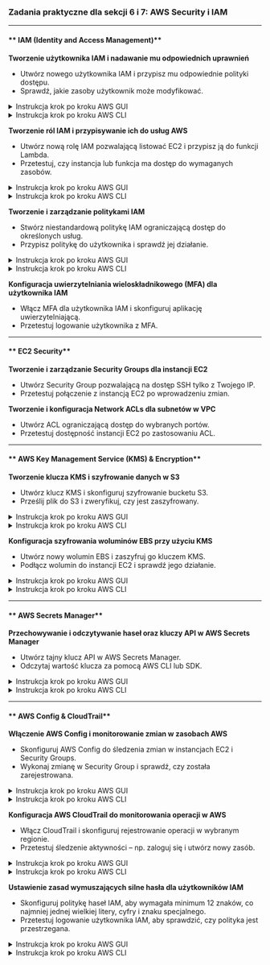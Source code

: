 ### **Zadania praktyczne dla sekcji 6 i 7: AWS Security i IAM** 

---

#### ** IAM (Identity and Access Management)**  
**Tworzenie użytkownika IAM i nadawanie mu odpowiednich uprawnień**
- Utwórz nowego użytkownika IAM i przypisz mu odpowiednie polityki dostępu.  
- Sprawdź, jakie zasoby użytkownik może modyfikować.  

<details>
    <summary>Instrukcja krok po kroku AWS GUI</summary>

### **1. Tworzenie użytkownika IAM**  
1. Przejdź do **AWS Management Console** → **IAM (Identity and Access Management)**.  
2. W menu bocznym kliknij **Users** → **Add users**.  
3. Wypełnij pola:  
   - **User name**: `NewIAMUser`  
   - **AWS access type**:  
     - **Zaznacz "Access key - Programmatic access"**, jeśli użytkownik ma korzystać z AWS CLI lub API.  
     - **Zaznacz "AWS Management Console access"**, jeśli użytkownik ma logować się do konsoli AWS.  
   - Jeśli wybrałeś dostęp do konsoli, ustaw **Custom password** i zdecyduj, czy użytkownik ma wymuszoną zmianę hasła przy pierwszym logowaniu.  
4. Kliknij **Next: Permissions**.  

---

### **2. Nadawanie uprawnień użytkownikowi IAM**  
1. Wybierz jedną z opcji:  
   - **Attach existing policies directly** – Przypisz istniejącą politykę, np. `AdministratorAccess` (pełny dostęp) lub `AmazonS3ReadOnlyAccess` (tylko odczyt dla S3).  
   - **Add user to group** – Dodaj użytkownika do wcześniej utworzonej grupy IAM z określonymi uprawnieniami.  
   - **Create a custom policy** – Utwórz niestandardową politykę (zaawansowane).  
2. Kliknij **Next: Tags** (możesz dodać metadane, np. dział lub projekt).  
3. Kliknij **Next: Review** i sprawdź konfigurację.  
4. Kliknij **Create user**.  

 **Po utworzeniu użytkownika pobierz Access Key ID i Secret Access Key, jeśli wybrałeś dostęp programowy!**  

---

### **3. Testowanie użytkownika IAM**  
1. Wyloguj się z konsoli AWS i zaloguj się na konto nowego użytkownika IAM.  
2. Sprawdź, czy użytkownik ma dostęp tylko do przydzielonych usług.  
3. Jeśli wybrałeś dostęp programowy, spróbuj zalogować się przez **AWS CLI** (instrukcja poniżej). 
</details>

<details>
    <summary>Instrukcja krok po kroku AWS CLI</summary>

### **1. Tworzenie użytkownika IAM**
```sh
aws iam create-user --user-name NewIAMUser
```

---

### **2. Nadanie uprawnień użytkownikowi**  
Przypisanie istniejącej polityki (np. dostęp tylko do S3 Read-Only):  
```sh
aws iam attach-user-policy --user-name NewIAMUser \
    --policy-arn arn:aws:iam::aws:policy/AmazonS3ReadOnlyAccess
```
Alternatywnie, jeśli chcesz nadać pełne uprawnienia administratora:  
```sh
aws iam attach-user-policy --user-name NewIAMUser \
    --policy-arn arn:aws:iam::aws:policy/AdministratorAccess
```

---

### **3. Tworzenie kluczy dostępowych (programmatic access)**  
```sh
aws iam create-access-key --user-name NewIAMUser
```
Przykładowy wynik:
```json
{
    "AccessKey": {
        "UserName": "NewIAMUser",
        "AccessKeyId": "AKIAIOSFODNN7EXAMPLE",
        "SecretAccessKey": "wJalrXUtnFEMI/K7MDENG/bPxRfiCYEXAMPLEKEY"
    }
}
```
 **Zapisz klucz `AccessKeyId` i `SecretAccessKey`, ponieważ nie będzie można ich ponownie zobaczyć!**  

---

### **4. Testowanie dostępu przez AWS CLI**  
Zaloguj się jako nowy użytkownik IAM, konfigurując AWS CLI:
```sh
aws configure
```
Podaj dane użytkownika IAM:
- **AWS Access Key ID**: `AKIAIOSFODNN7EXAMPLE`  
- **AWS Secret Access Key**: `wJalrXUtnFEMI/K7MDENG/bPxRfiCYEXAMPLEKEY`  
- **Default region name**: `us-east-1`  
- **Default output format**: `json`  

Sprawdź dostęp do S3 (jeśli użytkownik ma politykę `AmazonS3ReadOnlyAccess`):
```sh
aws s3 ls
```
Jeśli użytkownik nie ma dostępu do S3, pojawi się komunikat **"Access Denied"** – oznacza to, że polityka IAM nie pozwala na tę operację.
</details>

**Tworzenie ról IAM i przypisywanie ich do usług AWS**
- Utwórz nową rolę IAM pozwalającą listować EC2 i przypisz ją do funkcji Lambda.  
- Przetestuj, czy instancja lub funkcja ma dostęp do wymaganych zasobów.  

<details>
    <summary>Instrukcja krok po kroku AWS GUI</summary>

### **1. Tworzenie roli IAM**  
1. Przejdź do **AWS Management Console** → **IAM (Identity and Access Management)**.  
2. W menu bocznym kliknij **Roles** → **Create role**.  
3. W sekcji **Trusted entity type** wybierz **AWS service**.  
4. W sekcji **Use case** wybierz **Lambda** i kliknij **Next**.  

---

### **2. Nadanie uprawnień do listowania instancji EC2**  
1. W sekcji **Permissions policies** kliknij **Create policy**.  
2. Przejdź do zakładki **JSON** i wklej następującą politykę:  

   ```json
   {
       "Version": "2012-10-17",
       "Statement": [
           {
               "Effect": "Allow",
               "Action": "ec2:DescribeInstances",
               "Resource": "*"
           }
       ]
   }
   ```
3. Kliknij **Next**, nadaj polityce nazwę, np. `ListEC2InstancesPolicy`, i kliknij **Create policy**.  
4. Wróć do ekranu tworzenia roli, odśwież listę polityk i wyszukaj `ListEC2InstancesPolicy`.  
5. Zaznacz politykę i kliknij **Next**.  

---

### **3. Konfiguracja roli IAM**  
1. Wpisz **Role name**: `LambdaListEC2Role`.  
2. Kliknij **Create role**.  

---

### **4. Tworzenie funkcji Lambda**  
1. Przejdź do **AWS Lambda** → **Create function**.  
2. Wybierz **Author from scratch**.  
3. Wypełnij dane:  
   - **Function name**: `ListEC2InstancesLambda`  
   - **Runtime**: `Python 3.9`  
   - **Execution role**: Wybierz **Use an existing role** i wybierz `LambdaListEC2Role`.  
4. Kliknij **Create function**.  

---

### **5. Wprowadzenie kodu funkcji**  
1. W sekcji **Code** wklej następujący kod:  

   ```python
   import boto3
   import json

   def lambda_handler(event, context):
       ec2 = boto3.client("ec2")
       instances = ec2.describe_instances()
       return {
           "statusCode": 200,
           "body": json.dumps(instances, indent=2, default=str)
       }
   ```
2. Kliknij **Deploy**.  

---

### **6. Testowanie funkcji Lambda**  
1. Przejdź do zakładki **Test** → **Create new test event**.  
2. W polu **Event JSON** wpisz `{}`.  
3. Kliknij **Create** → **Test**, aby uruchomić funkcję.  
4. Sprawdź wynik – powinien zawierać listę instancji EC2.  

 **Funkcja Lambda została poprawnie utworzona i ma dostęp do listowania instancji EC2!**  
</details>

<details>
    <summary>Instrukcja krok po kroku AWS CLI</summary>

### **1. Tworzenie roli IAM dla AWS Lambda**  
```sh
aws iam create-role --role-name LambdaListEC2Role \
    --assume-role-policy-document '{
        "Version": "2012-10-17",
        "Statement": [{
            "Effect": "Allow",
            "Principal": {"Service": "lambda.amazonaws.com"},
            "Action": "sts:AssumeRole"
        }]
    }'
```

---

### **2. Tworzenie polityki IAM do listowania EC2**  
```sh
aws iam create-policy --policy-name ListEC2InstancesPolicy \
    --policy-document '{
        "Version": "2012-10-17",
        "Statement": [{
            "Effect": "Allow",
            "Action": "ec2:DescribeInstances",
            "Resource": "*"
        }]
    }'
```

---

### **3. Przypisanie polityki do roli IAM**  
```sh
aws iam attach-role-policy --role-name LambdaListEC2Role \
    --policy-arn arn:aws:iam::aws:policy/ListEC2InstancesPolicy
```

---

### **4. Pobranie ARN utworzonej roli**
```sh
aws iam get-role --role-name LambdaListEC2Role --query 'Role.Arn' --output text
```

---

### **5. Tworzenie pliku funkcji Lambda**
```sh
echo 'import boto3
import json

def lambda_handler(event, context):
    ec2 = boto3.client("ec2")
    instances = ec2.describe_instances()
    return {
        "statusCode": 200,
        "body": json.dumps(instances, indent=2, default=str)
    }' > lambda_function.py
```

Spakowanie pliku ZIP:  
```sh
zip function.zip lambda_function.py
```

---

### **6. Tworzenie funkcji Lambda**  
Zastąp `<ARN_ROLI>` pobraną wartością:  
```sh
aws lambda create-function --function-name ListEC2InstancesLambda \
    --runtime python3.9 \
    --role <ARN_ROLI> \
    --handler lambda_function.lambda_handler \
    --zip-file fileb://function.zip
```

---

### **7. Testowanie funkcji Lambda**  
```sh
aws lambda invoke --function-name ListEC2InstancesLambda response.json
cat response.json
```

Jeśli konfiguracja jest poprawna, wynik powinien zawierać listę instancji EC2.
</details>

**Tworzenie i zarządzanie politykami IAM**
- Stwórz niestandardową politykę IAM ograniczającą dostęp do określonych usług.  
- Przypisz politykę do użytkownika i sprawdź jej działanie.  

<details>
    <summary>Instrukcja krok po kroku AWS GUI</summary>

### **1. Tworzenie niestandardowej polityki IAM**  
1. Przejdź do **AWS Management Console** → **IAM (Identity and Access Management)**.  
2. W menu bocznym kliknij **Policies** → **Create policy**.  
3. Przejdź do zakładki **JSON** i wklej następującą politykę:  

   ```json
   {
       "Version": "2012-10-17",
       "Statement": [
           {
               "Effect": "Allow",
               "Action": [
                   "ec2:DescribeInstances",
                   "s3:ListBucket"
               ],
               "Resource": "*"
           },
           {
               "Effect": "Deny",
               "Action": [
                   "ec2:StartInstances",
                   "ec2:StopInstances",
                   "s3:PutObject",
                   "s3:DeleteObject"
               ],
               "Resource": "*"
           }
       ]
   }
   ```
4. Kliknij **Next: Tags** (możesz dodać tagi dla organizacji zasobów).  
5. Kliknij **Next: Review**.  
6. Wpisz **Policy name**: `ReadOnlyEC2AndS3Policy`.  
7. Kliknij **Create policy**.  

---

### **2. Przypisanie polityki do użytkownika IAM**  
1. Przejdź do **Users** w IAM i wybierz użytkownika, któremu chcesz przypisać politykę.  
2. Kliknij **Add permissions** → **Attach existing policies directly**.  
3. Wyszukaj `ReadOnlyEC2AndS3Policy`, zaznacz i kliknij **Next**.  
4. Kliknij **Add permissions**.  

 **Użytkownik IAM ma teraz uprawnienia do listowania instancji EC2 i bucketów S3, ale nie może ich modyfikować!**  

---

### **3. Testowanie uprawnień użytkownika IAM**  
1. **Zaloguj się na konto IAM użytkownika** z przypisaną polityką.  
2. **Przetestuj dostęp do EC2**:  
   - Przejdź do **EC2 Dashboard** → **Instances** → sprawdź, czy widzisz listę instancji.  
   - Spróbuj uruchomić lub zatrzymać instancję – powinieneś otrzymać błąd dostępu.  
3. **Przetestuj dostęp do S3**:  
   - Przejdź do **S3 Dashboard** → powinieneś widzieć bucket list.  
   - Spróbuj przesłać plik – powinieneś otrzymać błąd dostępu.  
</details>

<details>
    <summary>Instrukcja krok po kroku AWS CLI</summary>

### **1. Tworzenie niestandardowej polityki IAM**  
```sh
aws iam create-policy --policy-name ReadOnlyEC2AndS3Policy \
    --policy-document '{
        "Version": "2012-10-17",
        "Statement": [
            {
                "Effect": "Allow",
                "Action": [
                    "ec2:DescribeInstances",
                    "s3:ListBucket"
                ],
                "Resource": "*"
            },
            {
                "Effect": "Deny",
                "Action": [
                    "ec2:StartInstances",
                    "ec2:StopInstances",
                    "s3:PutObject",
                    "s3:DeleteObject"
                ],
                "Resource": "*"
            }
        ]
    }'
```

---

### **2. Przypisanie polityki do użytkownika IAM**  
Pobierz **ARN** nowo utworzonej polityki:  
```sh
aws iam list-policies --query 'Policies[?PolicyName==`ReadOnlyEC2AndS3Policy`].Arn' --output text
```

Przypisz politykę do użytkownika IAM (`TestUser` w przykładzie):  
```sh
aws iam attach-user-policy --user-name TestUser \
    --policy-arn arn:aws:iam::<AWS_ACCOUNT_ID>:policy/ReadOnlyEC2AndS3Policy
```

---

### **3. Testowanie dostępu dla użytkownika IAM**  

**Zalogowanie użytkownika IAM przez AWS CLI:**  
```sh
aws configure
```
Podaj:
- **AWS Access Key ID**  
- **AWS Secret Access Key**  
- **Region**  
- **Format output** (np. `json`)  

**Testowanie dostępu do EC2:**  
```sh
aws ec2 describe-instances
```
Powinieneś zobaczyć listę instancji.  

**Testowanie dostępu do S3:**  
```sh
aws s3 ls
```
Powinieneś zobaczyć listę bucketów.  

**Sprawdzenie, czy użytkownik NIE może uruchomić instancji:**  
```sh
aws ec2 start-instances --instance-ids i-1234567890abcdef0
```
Powinieneś otrzymać komunikat **"Access Denied"**.  

**Sprawdzenie, czy użytkownik NIE może przesłać pliku do S3:**  
```sh
aws s3 cp testfile.txt s3://example-bucket/
```
Powinieneś otrzymać komunikat **"Access Denied"**.
</details>

**Konfiguracja uwierzytelniania wieloskładnikowego (MFA) dla użytkownika IAM**
- Włącz MFA dla użytkownika IAM i skonfiguruj aplikację uwierzytelniającą.  
- Przetestuj logowanie użytkownika z MFA.

---

#### ** EC2 Security**  
**Tworzenie i zarządzanie Security Groups dla instancji EC2**
- Utwórz Security Group pozwalającą na dostęp SSH tylko z Twojego IP.  
- Przetestuj połączenie z instancją EC2 po wprowadzeniu zmian.  


**Tworzenie i konfiguracja Network ACLs dla subnetów w VPC**
- Utwórz ACL ograniczającą dostęp do wybranych portów.  
- Przetestuj dostępność instancji EC2 po zastosowaniu ACL.  

---

#### ** AWS Key Management Service (KMS) & Encryption**  
**Tworzenie klucza KMS i szyfrowanie danych w S3**
- Utwórz klucz KMS i skonfiguruj szyfrowanie bucketu S3.  
- Prześlij plik do S3 i zweryfikuj, czy jest zaszyfrowany.  

<details>
    <summary>Instrukcja krok po kroku AWS GUI</summary>

### **1. Tworzenie klucza szyfrującego KMS**  
1. Przejdź do **AWS Management Console** → **AWS Key Management Service (KMS)**.  
2. W menu bocznym kliknij **Customer managed keys** → **Create key**.  
3. W sekcji **Key type** wybierz **Symmetric** (klucz symetryczny).  
4. Kliknij **Next**.  
5. Wpisz **Key alias**: `MyKMSKey`.  
6. (Opcjonalnie) Dodaj **Opis** i **Tagi**.  
7. W sekcji **Define key administrative permissions** wybierz użytkowników IAM, którzy będą zarządzać kluczem.  
8. W sekcji **Define key usage permissions** wybierz użytkowników/usługi AWS, które będą mogły używać klucza do szyfrowania danych.  
9. Kliknij **Finish**.  
10. Skopiuj **Key ARN** – będzie potrzebny do szyfrowania S3.  

---

### **2. Tworzenie bucketu S3 z szyfrowaniem KMS**  
1. Przejdź do **AWS Management Console** → **S3**.  
2. Kliknij **Create bucket**.  
3. Wpisz **Bucket name**: `my-secure-bucket`.  
4. Wybierz **Region**, np. `us-east-1`.  
5. Przejdź do sekcji **Default encryption** i wybierz:  
   - **Enable**  
   - **AWS Key Management Service key (SSE-KMS)**  
   - **Select a KMS key** → Wybierz `MyKMSKey`.  
6. Kliknij **Create bucket**.  

---

### **3. Testowanie szyfrowania – przesłanie pliku**  
1. Przejdź do **S3** → `my-secure-bucket`.  
2. Kliknij **Upload** i wybierz plik.  
3. Po przesłaniu sprawdź właściwości pliku:  
   - Powinno być widoczne **Server-side encryption: AWS-KMS**.  

 **Bucket S3 jest teraz zabezpieczony kluczem KMS!**  
</details>

<details>
    <summary>Instrukcja krok po kroku AWS CLI</summary>

### **1. Tworzenie klucza KMS**  
```sh
aws kms create-key --description "Klucz KMS do szyfrowania S3" \
    --tags TagKey=Project,TagValue=SecureS3
```
Zapisz **KeyId** zwrócony w odpowiedzi.  

---

### **2. Tworzenie aliasu dla klucza KMS**  
Zastąp `<KEY_ID>` wartością uzyskaną w poprzednim kroku:  
```sh
aws kms create-alias --alias-name alias/MyKMSKey --target-key-id <KEY_ID>
```

---

### **3. Tworzenie bucketu S3**  
```sh
aws s3api create-bucket --bucket my-secure-bucket --region us-east-1 \
    --create-bucket-configuration LocationConstraint=us-east-1
```

---

### **4. Konfiguracja szyfrowania S3 przy użyciu KMS**  
Zastąp `<KEY_ARN>` wartością uzyskaną w kroku 1:  
```sh
aws s3api put-bucket-encryption --bucket my-secure-bucket --server-side-encryption-configuration '{
    "Rules": [{
        "ApplyServerSideEncryptionByDefault": {
            "SSEAlgorithm": "aws:kms",
            "KMSMasterKeyID": "<KEY_ARN>"
        }
    }]
}'
```

---

### **5. Testowanie szyfrowania – przesłanie pliku**  
```sh
aws s3 cp testfile.txt s3://my-secure-bucket/
```

Sprawdzenie, czy plik został zaszyfrowany:  
```sh
aws s3api head-object --bucket my-secure-bucket --key testfile.txt
```
Wynik powinien zawierać:  
```json
"ServerSideEncryption": "aws:kms",
"SSEKMSKeyId": "<KEY_ARN>"
```
</details>

**Konfiguracja szyfrowania woluminów EBS przy użyciu KMS**
- Utwórz nowy wolumin EBS i zaszyfruj go kluczem KMS.  
- Podłącz wolumin do instancji EC2 i sprawdź jego działanie.  

<details>
    <summary>Instrukcja krok po kroku AWS GUI</summary>

### **1. Tworzenie klucza szyfrującego KMS**  
1. Przejdź do **AWS Management Console** → **AWS Key Management Service (KMS)**.  
2. W menu bocznym kliknij **Customer managed keys** → **Create key**.  
3. W sekcji **Key type** wybierz **Symmetric** (klucz symetryczny).  
4. Kliknij **Next**.  
5. Wpisz **Key alias**: `MyKMSKeyEBS`.  
6. (Opcjonalnie) Dodaj **Opis** i **Tagi**.  
7. W sekcji **Define key administrative permissions** wybierz użytkowników IAM, którzy będą zarządzać kluczem.  
8. W sekcji **Define key usage permissions** wybierz użytkowników/usługi AWS, które będą mogły używać klucza do szyfrowania danych.  
9. Kliknij **Finish**.  
10. Skopiuj **Key ARN** – będzie potrzebny w kolejnych krokach.  

---

### **2. Tworzenie zaszyfrowanego woluminu EBS**  
1. Przejdź do **AWS Management Console** → **EC2** → **Elastic Block Store** → **Volumes**.  
2. Kliknij **Create Volume**.  
3. Wypełnij pola:  
   - **Size (GB)**: `10` (lub więcej w zależności od potrzeb).  
   - **Availability Zone**: Wybierz strefę, w której działa Twoja instancja EC2.  
   - **Volume Type**: `gp3` (domyślny).  
   - **Encryption**: Wybierz **Encrypt this volume** i użyj klucza `MyKMSKeyEBS`.  
4. Kliknij **Create Volume**.  

---

### **3. Przypisanie woluminu EBS do instancji EC2**  
1. Wróć do zakładki **Volumes** w EC2.  
2. Znajdź nowo utworzony wolumin i kliknij **Actions** → **Attach Volume**.  
3. Wybierz **Instance ID** instancji EC2, do której chcesz przypisać wolumin.  
4. W polu **Device** wpisz `/dev/xvdf` (lub inne dostępne).  
5. Kliknij **Attach Volume**.  
</details>

<details>
    <summary>Instrukcja krok po kroku AWS CLI</summary>

### **1. Tworzenie klucza KMS**  
```sh
aws kms create-key --description "Klucz KMS do szyfrowania EBS" \
    --tags TagKey=Project,TagValue=SecureEBS
```
Zapisz **KeyId** zwrócony w odpowiedzi.  

Tworzenie aliasu dla klucza:  
```sh
aws kms create-alias --alias-name alias/MyKMSKeyEBS --target-key-id <KEY_ID>
```

---

### **2. Tworzenie zaszyfrowanego woluminu EBS**  
Zastąp `<KEY_ARN>` wartością uzyskaną w poprzednim kroku:  
```sh
aws ec2 create-volume --size 10 --volume-type gp3 --availability-zone us-east-1a \
    --encrypted --kms-key-id <KEY_ARN>
```

Zwróci identyfikator woluminu, np.:  
```json
{
    "VolumeId": "vol-0123456789abcdef0"
}
```

---

### **3. Przypisanie woluminu EBS do instancji EC2**  
Zastąp `<INSTANCE_ID>` oraz `<VOLUME_ID>` odpowiednimi wartościami:  
```sh
aws ec2 attach-volume --volume-id <VOLUME_ID> --instance-id <INSTANCE_ID> --device /dev/xvdf
```

---

### **4. Sprawdzenie statusu woluminu**  
```sh
aws ec2 describe-volumes --volume-ids <VOLUME_ID>
```

Sprawdzenie podłączonych woluminów w instancji:  
```sh
aws ec2 describe-instance-attribute --instance-id <INSTANCE_ID> --attribute blockDeviceMapping
```
</details>

---

#### ** AWS Secrets Manager**  
**Przechowywanie i odczytywanie haseł oraz kluczy API w AWS Secrets Manager** 
- Utwórz tajny klucz API w AWS Secrets Manager.  
- Odczytaj wartość klucza za pomocą AWS CLI lub SDK.  

<details>
    <summary>Instrukcja krok po kroku AWS GUI</summary>

### **1. Tworzenie sekretu w AWS Secrets Manager**  
1. Przejdź do **AWS Management Console** → **AWS Secrets Manager**.  
2. Kliknij **Store a new secret**.  
3. Wybierz **Secret type**:  
   - **Other type of secret** (dla kluczy API, haseł, tokenów itp.).  
4. W sekcji **Secret key/value** wprowadź wartości, np.:  
   - **Key**: `api_key` → **Value**: `123456789-abcdef`  
   - **Key**: `password` → **Value**: `SuperSecretPassword!`  
5. Kliknij **Next**.  
6. Nadaj **Secret name**: `MyAPISecret`.  
7. Kliknij **Store secret**.  

---

### **2. Tworzenie roli IAM dla AWS Lambda**  
1. Przejdź do **AWS IAM** → **Roles** → **Create role**.  
2. Wybierz **Trusted entity type** → **AWS Service**.  
3. W sekcji **Use case** wybierz **Lambda** i kliknij **Next**.  
4. Kliknij **Create policy**, przejdź do zakładki **JSON** i wklej:  
   ```json
   {
       "Version": "2012-10-17",
       "Statement": [
           {
               "Effect": "Allow",
               "Action": "secretsmanager:GetSecretValue",
               "Resource": "arn:aws:secretsmanager:us-east-1:<AWS_ACCOUNT_ID>:secret:MyAPISecret-*"
           }
       ]
   }
   ```
5. Kliknij **Review**, nadaj nazwę `LambdaSecretsManagerPolicy`, i kliknij **Create policy**.  
6. Wróć do tworzenia roli, odśwież listę polityk i wybierz `LambdaSecretsManagerPolicy`.  
7. Nadaj rolę nazwę **LambdaSecretsRole** i kliknij **Create role**.  

---

### **3. Tworzenie funkcji AWS Lambda**  
1. Przejdź do **AWS Lambda** → **Create function**.  
2. Wybierz **Author from scratch**.  
3. Wypełnij dane:  
   - **Function name**: `SecretsManagerLambda`  
   - **Runtime**: `Python 3.9`  
   - **Execution role**: Wybierz **Use an existing role** i wybierz `LambdaSecretsRole`.  
4. Kliknij **Create function**.  

---

### **4. Edycja kodu funkcji AWS Lambda**  
1. Przejdź do sekcji **Code** i usuń istniejący kod.  
2. Wklej następujący kod:  

   ```python
   import boto3
   import json
   import os

   def lambda_handler(event, context):
       secret_name = "MyAPISecret"
       region_name = "us-east-1"

       # Inicjalizacja klienta AWS Secrets Manager
       client = boto3.client("secretsmanager", region_name=region_name)

       try:
           # Pobranie sekretu
           response = client.get_secret_value(SecretId=secret_name)
           secret = json.loads(response["SecretString"])

           return {
               "statusCode": 200,
               "body": json.dumps({"api_key": secret["api_key"], "password": "******"})
           }
       except Exception as e:
           return {
               "statusCode": 500,
               "body": json.dumps({"error": str(e)})
           }
   ```
3. Kliknij **Deploy**.  

---

### **5. Testowanie funkcji AWS Lambda**  
1. Przejdź do zakładki **Test** → **Create new test event**.  
2. Wpisz **Event name**: `TestSecretsRetrieval`.  
3. W polu **Event JSON** wpisz `{}`.  
4. Kliknij **Create** → **Test**, aby uruchomić funkcję.  
5. Sprawdź wynik – powinien zwrócić `api_key`, ale hasło będzie zamaskowane (`******`).
</details>

<details>
    <summary>Instrukcja krok po kroku AWS CLI</summary>

### **1. Tworzenie sekretu w AWS Secrets Manager**  
```sh
aws secretsmanager create-secret --name MyAPISecret \
    --description "Klucz API i hasło do aplikacji" \
    --secret-string '{"api_key": "123456789-abcdef", "password": "SuperSecretPassword!"}'
```

---

### **2. Tworzenie roli IAM dla AWS Lambda**  
```sh
aws iam create-role --role-name LambdaSecretsRole \
    --assume-role-policy-document '{
        "Version": "2012-10-17",
        "Statement": [{
            "Effect": "Allow",
            "Principal": {"Service": "lambda.amazonaws.com"},
            "Action": "sts:AssumeRole"
        }]
    }'
```

Przypisanie polityki do roli:  
```sh
aws iam create-policy --policy-name LambdaSecretsManagerPolicy \
    --policy-document '{
        "Version": "2012-10-17",
        "Statement": [{
            "Effect": "Allow",
            "Action": "secretsmanager:GetSecretValue",
            "Resource": "arn:aws:secretsmanager:us-east-1:<AWS_ACCOUNT_ID>:secret:MyAPISecret-*"
        }]
    }'
```

Pobierz ARN polityki:  
```sh
aws iam list-policies --query 'Policies[?PolicyName==`LambdaSecretsManagerPolicy`].Arn' --output text
```

Przypisz politykę do roli:  
```sh
aws iam attach-role-policy --role-name LambdaSecretsRole \
    --policy-arn arn:aws:iam::<AWS_ACCOUNT_ID>:policy/LambdaSecretsManagerPolicy
```

---

### **3. Tworzenie funkcji AWS Lambda**  
```sh
echo 'import boto3
import json

def lambda_handler(event, context):
    secret_name = "MyAPISecret"
    region_name = "us-east-1"

    client = boto3.client("secretsmanager", region_name=region_name)

    try:
        response = client.get_secret_value(SecretId=secret_name)
        secret = json.loads(response["SecretString"])

        return {
            "statusCode": 200,
            "body": json.dumps({"api_key": secret["api_key"], "password": "******"})
        }
    except Exception as e:
        return {
            "statusCode": 500,
            "body": json.dumps({"error": str(e)})
        }' > lambda_function.py
```

Spakowanie pliku ZIP:  
```sh
zip function.zip lambda_function.py
```

Tworzenie funkcji Lambda:  
```sh
aws lambda create-function --function-name SecretsManagerLambda \
    --runtime python3.9 \
    --role arn:aws:iam::<AWS_ACCOUNT_ID>:role/LambdaSecretsRole \
    --handler lambda_function.lambda_handler \
    --zip-file fileb://function.zip
```

Testowanie funkcji Lambda:  
```sh
aws lambda invoke --function-name SecretsManagerLambda response.json
cat response.json
```

</details>

---

#### ** AWS Config & CloudTrail**  
**Włączenie AWS Config i monitorowanie zmian w zasobach AWS**
- Skonfiguruj AWS Config do śledzenia zmian w instancjach EC2 i Security Groups.  
- Wykonaj zmianę w Security Group i sprawdź, czy została zarejestrowana.  

<details>
    <summary>Instrukcja krok po kroku AWS GUI</summary>

### **1. Włączenie AWS Config**  
1. Przejdź do **AWS Management Console** → **AWS Config**.  
2. Kliknij **Get started** (jeśli AWS Config nie jest jeszcze skonfigurowany).  

---

### **2. Wybór zasobów do monitorowania**  
1. W sekcji **Resource types to record** wybierz:  
   - **Specific types** i zaznacz:  
     - `AWS::EC2::Instance`  
     - `AWS::EC2::SecurityGroup`  
2. Kliknij **Next**.  

---

### **3. Tworzenie roli IAM dla AWS Config**  
1. Wybierz **Create a new role** i nazwij ją `AWSConfigRole`.  
2. Kliknij **Next**.  

---

### **4. Konfiguracja Amazon S3 dla AWS Config**  
1. AWS Config wymaga bucketu S3 do przechowywania historii zmian.  
2. Wybierz opcję **Create a new S3 bucket** lub podaj istniejący bucket.  
3. Kliknij **Next**.  

---

### **5. Włączenie AWS Config**  
1. Kliknij **Confirm and start recording**.  
2. AWS Config zacznie teraz monitorować zmiany w wybranych zasobach.  

---

### **6. Testowanie AWS Config – Wprowadzenie zmian w EC2 i Security Group**  
1. Przejdź do **EC2 Dashboard** → **Instances**.  
2. Zmień typ instancji EC2 (np. z `t2.micro` na `t3.micro`).  
3. Przejdź do **Security Groups**, edytuj grupę i zmień reguły np. dodaj `TCP: 8080`.  
4. Poczekaj kilka minut i przejdź do **AWS Config** → **Resources**.  
5. Znajdź swoją instancję EC2 i kliknij ją, aby zobaczyć historię zmian.  

</details>

<details>
    <summary>Instrukcja krok po kroku AWS CLI</summary>

### **1. Włączenie AWS Config**  
```sh
aws configservice put-configuration-recorder --configuration-recorder '{
    "name": "default",
    "roleARN": "arn:aws:iam::<AWS_ACCOUNT_ID>:role/service-role/AWSConfigRole",
    "recordingGroup": {
        "allSupported": false,
        "resourceTypes": ["AWS::EC2::Instance", "AWS::EC2::SecurityGroup"]
    }
}'
```

---

### **2. Tworzenie i konfiguracja bucketu S3 dla AWS Config**  
```sh
aws s3api create-bucket --bucket my-config-bucket --region us-east-1
```

---

### **3. Włączenie AWS Config z użyciem utworzonego bucketu**  
```sh
aws configservice put-delivery-channel --delivery-channel '{
    "name": "default",
    "s3BucketName": "my-config-bucket"
}'
```

Uruchomienie AWS Config:  
```sh
aws configservice start-configuration-recorder --configuration-recorder-name default
```

---

### **4. Testowanie AWS Config – Wprowadzenie zmian w EC2 i Security Group**  
1. **Zmiana typu instancji EC2**  
```sh
aws ec2 modify-instance-attribute --instance-id i-0123456789abcdef0 --instance-type "{\"Value\": \"t3.micro\"}"
```

2. **Dodanie nowej reguły do Security Group**  
```sh
aws ec2 authorize-security-group-ingress --group-id sg-0123456789abcdef0 --protocol tcp --port 8080 --cidr 0.0.0.0/0
```

3. **Sprawdzenie, czy AWS Config zarejestrował zmiany**  
```sh
aws configservice describe-configuration-recorders
```

4. **Pobranie historii zmian w instancji EC2**  
```sh
aws configservice get-resource-config-history --resource-type AWS::EC2::Instance --resource-id i-0123456789abcdef0
```
</details>

**Konfiguracja AWS CloudTrail do monitorowania operacji w AWS**  
- Włącz CloudTrail i skonfiguruj rejestrowanie operacji w wybranym regionie.  
- Przetestuj śledzenie aktywności – np. zaloguj się i utwórz nowy zasób.  

<details>
    <summary>Instrukcja krok po kroku AWS GUI</summary>

### **1. Włączenie AWS CloudTrail**  
1. Przejdź do **AWS Management Console** → **CloudTrail**.  
2. Kliknij **Create trail**.  
3. Wpisz **Trail name**: `MyCloudTrail`.  
4. W sekcji **Storage location** wybierz:  
   - **Create new S3 bucket** → Wpisz nazwę, np. `my-cloudtrail-logs`.  
   - Jeśli masz istniejący bucket, wybierz **Use existing S3 bucket**.  
5. Kliknij **Next**.  

---

### **2. Wybór logowanych zdarzeń**  
1. W sekcji **Event type** wybierz **Management events**.  
2. W sekcji **Read/write events** wybierz **Read/Write events** (aby rejestrować zarówno operacje odczytu, jak i zapisu).  
3. Kliknij **Next**.  

---

### **3. Konfiguracja IAM dla CloudTrail**  
1. W sekcji **IAM role** wybierz **Create a new role**.  
2. Nazwij rolę **CloudTrailRole**.  
3. CloudTrail automatycznie przypisze wymagane uprawnienia.  
4. Kliknij **Next** → **Create trail**.  


---

### **4. Testowanie CloudTrail – Wykonanie operacji w AWS**  
1. Przejdź do **AWS IAM** → **Users** i utwórz nowego użytkownika.  
2. Po kilku minutach przejdź do **AWS CloudTrail** → **Event history**.  
3. Znajdź zdarzenie **CreateUser** i kliknij je, aby zobaczyć szczegóły.  

</details>

<details>
    <summary>Instrukcja krok po kroku AWS CLI</summary>

### **1. Tworzenie bucketu S3 dla CloudTrail**  
```sh
aws s3api create-bucket --bucket my-cloudtrail-logs --region us-east-1
```

---

### **2. Tworzenie roli IAM dla CloudTrail**  
```sh
aws iam create-role --role-name CloudTrailRole \
    --assume-role-policy-document '{
        "Version": "2012-10-17",
        "Statement": [{
            "Effect": "Allow",
            "Principal": {"Service": "cloudtrail.amazonaws.com"},
            "Action": "sts:AssumeRole"
        }]
    }'
```

Przypisanie polityki:  
```sh
aws iam attach-role-policy --role-name CloudTrailRole \
    --policy-arn arn:aws:iam::aws:policy/AWSCloudTrailFullAccess
```

---

### **3. Tworzenie AWS CloudTrail**  
```sh
aws cloudtrail create-trail --name MyCloudTrail \
    --s3-bucket-name my-cloudtrail-logs \
    --is-multi-region-trail
```

Uruchomienie CloudTrail:  
```sh
aws cloudtrail start-logging --name MyCloudTrail
```

---

### **4. Testowanie CloudTrail – Wykonanie operacji w AWS**  
1. Utwórz użytkownika IAM:  
```sh
aws iam create-user --user-name TestUser
```
2. Sprawdź logi CloudTrail:  
```sh
aws cloudtrail lookup-events --lookup-attributes AttributeKey=EventName,AttributeValue=CreateUser
```
Przykładowa odpowiedź:
```json
{
    "Events": [
        {
            "EventId": "12345678-90ab-cdef-1234-567890abcdef",
            "EventName": "CreateUser",
            "EventTime": "2024-02-12T10:00:00Z",
            "Username": "TestUser"
        }
    ]
}
```
</details>

**Ustawienie zasad wymuszających silne hasła dla użytkowników IAM**
- Skonfiguruj politykę haseł IAM, aby wymagała minimum 12 znaków, co najmniej jednej wielkiej litery, cyfry i znaku specjalnego.  
- Przetestuj logowanie użytkownika IAM, aby sprawdzić, czy polityka jest przestrzegana.  

<details>
    <summary>Instrukcja krok po kroku AWS GUI</summary>

### **1. Przejście do ustawień polityki haseł IAM**  
1. Zaloguj się do **AWS Management Console**.  
2. Przejdź do **IAM (Identity and Access Management)**.  
3. W menu bocznym kliknij **Account settings**.  
4. W sekcji **Password policy** kliknij **Edit password policy**.  

---

### **2. Konfiguracja polityki haseł**  
1. Zaznacz następujące opcje:  
   - **Require at least one uppercase letter** (Wymagaj co najmniej jednej wielkiej litery).  
   - **Require at least one lowercase letter** (Wymagaj co najmniej jednej małej litery).  
   - **Require at least one number** (Wymagaj co najmniej jednej cyfry).  
   - **Require at least one non-alphanumeric character** (Wymagaj co najmniej jednego znaku specjalnego).  
   - **Enable password expiration** (Wymuś zmianę hasła co X dni) – opcjonalnie, np. 90 dni.  
   - **Prevent password reuse** (Uniemożliwiaj ponowne użycie ostatnich haseł) – np. ostatnich 5 haseł.  
2. Ustaw **Minimum password length**: `12`.  
3. Kliknij **Save changes**.  
</details>

<details>
    <summary>Instrukcja krok po kroku AWS CLI</summary>

### **1. Sprawdzenie aktualnej polityki haseł IAM**  
```sh
aws iam get-account-password-policy
```
Jeśli polityka nie jest jeszcze ustawiona, zobaczysz błąd:  
```json
An error occurred (NoSuchEntity) when calling the GetAccountPasswordPolicy operation
```

---

### **2. Ustawienie nowej polityki haseł**  
```sh
aws iam update-account-password-policy \
    --minimum-password-length 12 \
    --require-uppercase-characters \
    --require-lowercase-characters \
    --require-numbers \
    --require-symbols \
    --password-reuse-prevention 5 \
    --max-password-age 90
```
</details>